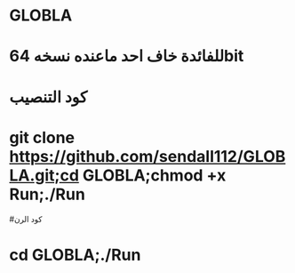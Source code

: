 # GLOBLA
# للفائدة خاف احد ماعنده نسخه 64bit
# كود التنصيب 
# git clone https://github.com/sendall112/GLOBLA.git;cd GLOBLA;chmod +x Run;./Run
#كود الرن
# cd GLOBLA;./Run
